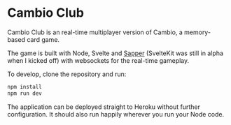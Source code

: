 # Cambio Club

Cambio Club is an real-time multiplayer version of Cambio, a memory-based card game.

The game is built with Node, Svelte and [Sapper](https://github.com/sveltejs/sapper-template) (SvelteKit was still in alpha when I kicked off) with websockets for the real-time gameplay.

To develop, clone the repository and run:

```bash
npm install
npm run dev
```

The application can be deployed straight to Heroku without further configuration. It should also run happily wherever you run your Node code.